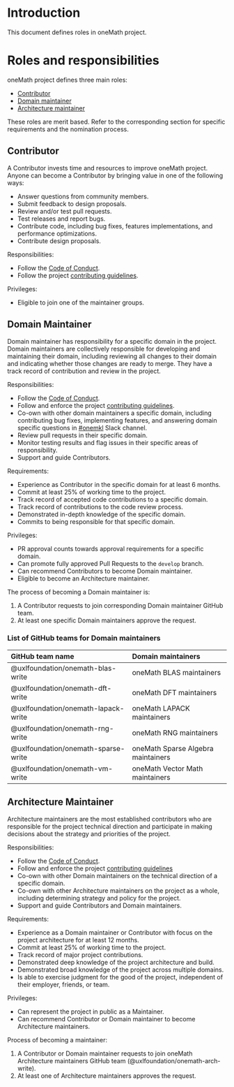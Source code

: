 # Introduction

This document defines roles in oneMath project.

# Roles and responsibilities

oneMath project defines three main roles:
 * [Contributor](#contributor)
 * [Domain maintainer](#domain-maintainer)
 * [Architecture maintainer](#architecture-maintainer)

These roles are merit based. Refer to the corresponding section for specific
requirements and the nomination process.

## Contributor

A Contributor invests time and resources to improve oneMath project.
Anyone can become a Contributor by bringing value in one of the following ways:
  * Answer questions from community members.
  * Submit feedback to design proposals.
  * Review and/or test pull requests.
  * Test releases and report bugs.
  * Contribute code, including bug fixes, features implementations,
and performance optimizations.
  * Contribute design proposals.

Responsibilities:
  * Follow the [Code of Conduct](CODE_OF_CONDUCT.md).
  * Follow the project [contributing guidelines](CONTRIBUTING.md).

Privileges:
  * Eligible to join one of the maintainer groups.

## Domain Maintainer

Domain maintainer has responsibility for a specific domain in the project.
Domain maintainers are collectively responsible for developing and maintaining their domain,
including reviewing all changes to their domain and indicating
whether those changes are ready to merge. They have a track record of
contribution and review in the project.

Responsibilities:
  * Follow the [Code of Conduct](CODE_OF_CONDUCT.md).
  * Follow and enforce the project [contributing guidelines](CONTRIBUTING.md).
  * Co-own with other domain maintainers a specific domain, including contributing
    bug fixes, implementing features, and answering domain specific questions
    in [#onemkl](https://uxlfoundation.slack.com/archives/onemkl) Slack channel.
  * Review pull requests in their specific domain.
  * Monitor testing results and flag issues in their specific areas of
    responsibility.
  * Support and guide Contributors.

Requirements:
  * Experience as Contributor in the specific domain for at least 6 months.
  * Commit at least 25% of working time to the project.
  * Track record of accepted code contributions to a specific domain.
  * Track record of contributions to the code review process.
  * Demonstrated in-depth knowledge of the specific domain.
  * Commits to being responsible for that specific domain.

Privileges:
  * PR approval counts towards approval requirements for a specific domain.
  * Can promote fully approved Pull Requests to the `develop` branch.
  * Can recommend Contributors to become Domain maintainer.
  * Eligible to become an Architecture maintainer.

The process of becoming a Domain maintainer is:
1. A Contributor requests to join corresponding Domain maintainer GitHub team.
2. At least one specific Domain maintainers approve the request.

### List of GitHub teams for Domain maintainers

| GitHub team name | Domain maintainers |
:-----------|:------------|
| @uxlfoundation/onemath-blas-write | oneMath BLAS maintainers |
| @uxlfoundation/onemath-dft-write | oneMath DFT maintainers |
| @uxlfoundation/onemath-lapack-write | oneMath LAPACK maintainers |
| @uxlfoundation/onemath-rng-write | oneMath RNG maintainers |
| @uxlfoundation/onemath-sparse-write | oneMath Sparse Algebra maintainers |
| @uxlfoundation/onemath-vm-write | oneMath Vector Math maintainers |

## Architecture Maintainer
Architecture maintainers are the most established contributors who are responsible for the
project technical direction and participate in making decisions about the
strategy and priorities of the project.

Responsibilities:
  * Follow the [Code of Conduct](CODE_OF_CONDUCT.md).
  * Follow and enforce the project [contributing guidelines](CONTRIBUTING.md)
  * Co-own with other Domain maintainers on the technical direction of a specific domain.
  * Co-own with other Architecture maintainers on the project as a whole, including
determining strategy and policy for the project.
  * Support and guide Contributors and Domain maintainers.

Requirements:
  * Experience as a Domain maintainer or Contributor with focus on the project architecture
for at least 12 months.
  * Commit at least 25% of working time to the project.
  * Track record of major project contributions.
  * Demonstrated deep knowledge of the project architecture and build.
  * Demonstrated broad knowledge of the project across multiple domains.
  * Is able to exercise judgment for the good of the project, independent of
    their employer, friends, or team.

Privileges:
  * Can represent the project in public as a Maintainer.
  * Can recommend Contributor or Domain maintainer to become Architecture maintainers.

Process of becoming a maintainer:
1. A Contributor or Domain maintainer requests to join oneMath Architecture maintainers GitHub team
(@uxlfoundation/onemath-arch-write).
2. At least one of Architecture maintainers approves the request.

